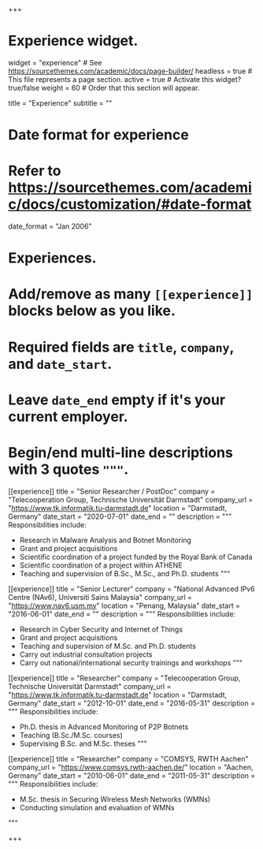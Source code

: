 +++
# Experience widget.
widget = "experience"  # See https://sourcethemes.com/academic/docs/page-builder/
headless = true  # This file represents a page section.
active = true  # Activate this widget? true/false
weight = 60  # Order that this section will appear.

title = "Experience"
subtitle = ""

# Date format for experience
#   Refer to https://sourcethemes.com/academic/docs/customization/#date-format
date_format = "Jan 2006"

# Experiences.
#   Add/remove as many `[[experience]]` blocks below as you like.
#   Required fields are `title`, `company`, and `date_start`.
#   Leave `date_end` empty if it's your current employer.
#   Begin/end multi-line descriptions with 3 quotes `"""`.

[[experience]]
  title = "Senior Researcher / PostDoc"
  company = "Telecooperation Group, Technische Universität Darmstadt"
  company_url = "https://www.tk.informatik.tu-darmstadt.de"
  location = "Darmstadt, Germany"
  date_start = "2020-07-01"
  date_end = ""
  description = """
  Responsibilities include:
  
  * Research in Malware Analysis and Botnet Monitoring
  * Grant and project acquisitions
  * Scientific coordination of a project funded by the Royal Bank of Canada
  * Scientific coordination of a project within ATHENE 
  * Teaching and supervision of B.Sc., M.Sc., and Ph.D. students
  """

[[experience]]
  title = "Senior Lecturer"
  company = "National Advanced IPv6 Centre (NAv6), Universiti Sains Malaysia"
  company_url = "https://www.nav6.usm.my"
  location = "Penang, Malaysia"
  date_start = "2016-06-01"
  date_end = ""
  description = """
  Responsibilities include:
  
  * Research in Cyber Security and Internet of Things
  * Grant and project acquisitions 
  * Teaching and supervision of M.Sc. and Ph.D. students
  * Carry out industrial consultation projects 
  * Carry out national/international security trainings and workshops
  """

[[experience]]
  title = "Researcher"
  company = "Telecooperation Group, Technische Universität Darmstadt"
  company_url = "https://www.tk.informatik.tu-darmstadt.de"
  location = "Darmstadt, Germany"
  date_start = "2012-10-01"
  date_end = "2016-05-31"
  description = """
  Responsibilities include:
  
  * Ph.D. thesis in Advanced Monitoring of P2P Botnets
  * Teaching (B.Sc./M.Sc. courses)
  * Supervising B.Sc. and M.Sc. theses
  """

[[experience]]
  title = "Researcher"
  company = "COMSYS, RWTH Aachen"
  company_url = "https://www.comsys.rwth-aachen.de/"
  location = "Aachen, Germany"
  date_start = "2010-06-01"
  date_end = "2011-05-31"
  description = """
  Responsibilities include:

  * M.Sc. thesis in Securing Wireless Mesh Networks (WMNs)
  * Conducting simulation and evaluation of WMNs
  
  """

+++

